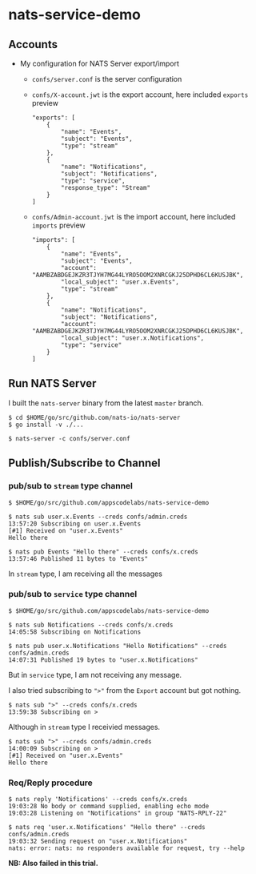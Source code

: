 # nats-service-demo

## Accounts

- My configuration for NATS Server export/import
    - `confs/server.conf` is the server configuration


    - `confs/X-account.jwt` is the export account, here included `exports` preview
        ```
        "exports": [
            {
                "name": "Events",
                "subject": "Events",
                "type": "stream"
            },
            {
                "name": "Notifications",
                "subject": "Notifications",
                "type": "service",
                "response_type": "Stream"
            }
        ]
        ```
    - `confs/Admin-account.jwt` is the import account, here included `imports` preview
        ```
        "imports": [
            {
                "name": "Events",
                "subject": "Events",
                "account": "AAMBZABDGEJKZR3TJYH7MG44LYRO5OOM2XNRCGKJ25DPHD6CL6KUSJBK",
                "local_subject": "user.x.Events",
                "type": "stream"
            },
            {
                "name": "Notifications",
                "subject": "Notifications",
                "account": "AAMBZABDGEJKZR3TJYH7MG44LYRO5OOM2XNRCGKJ25DPHD6CL6KUSJBK",
                "local_subject": "user.x.Notifications",
                "type": "service"
            }
        ]
        ```


## Run NATS Server
I built the `nats-server` binary from the latest `master` branch.

```shell
$ cd $HOME/go/src/github.com/nats-io/nats-server
$ go install -v ./...

$ nats-server -c confs/server.conf
```


## Publish/Subscribe to Channel

### pub/sub to `stream` type channel

```shell
$ $HOME/go/src/github.com/appscodelabs/nats-service-demo

$ nats sub user.x.Events --creds confs/admin.creds
13:57:20 Subscribing on user.x.Events
[#1] Received on "user.x.Events"
Hello there
```

```shell
$ nats pub Events "Hello there" --creds confs/x.creds
13:57:46 Published 11 bytes to "Events"
```
In `stream` type, I am receiving all the messages
### pub/sub to `service` type channel

```shell
$ $HOME/go/src/github.com/appscodelabs/nats-service-demo

$ nats sub Notifications --creds confs/x.creds
14:05:58 Subscribing on Notifications
```

```shell
$ nats pub user.x.Notifications "Hello Notifications" --creds confs/admin.creds
14:07:31 Published 19 bytes to "user.x.Notifications"

```
But in `service` type, I am not receiving any message.

I also tried subscribing to `">"` from the `Export` account but got nothing.

```shell
$ nats sub ">" --creds confs/x.creds
13:59:38 Subscribing on >
```
Although in `stream` type I receivied messages.

```shell
$ nats sub ">" --creds confs/admin.creds
14:00:09 Subscribing on >
[#1] Received on "user.x.Events"
Hello there
```


### Req/Reply procedure

```shell
$ nats reply 'Notifications' --creds confs/x.creds
19:03:28 No body or command supplied, enabling echo mode
19:03:28 Listening on "Notifications" in group "NATS-RPLY-22"
```

```shell
$ nats req 'user.x.Notifications' "Hello there" --creds confs/admin.creds
19:03:32 Sending request on "user.x.Notifications"
nats: error: nats: no responders available for request, try --help
```

**NB: Also failed in this trial.**
